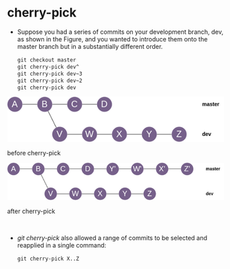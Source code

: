 # cherry-pick

<div grid="~ cols-2 gap-4" class="justify-items-left">

<div>

- Suppose you had a series of commits on your development branch, dev, as shown in the Figure, and you wanted to introduce them onto the master branch but in a substantially different order.
    ```shell
    git checkout master
    git cherry-pick dev^
    git cherry-pick dev~3
    git cherry-pick dev~2
    git cherry-pick dev
    ```

</div>

<div class="text-center mt-5">

<img src="/git-cherry-pick1.png" class="h-20">

before cherry-pick

<img src="/git-cherry-pick2.png" class="h-20">

after cherry-pick

</div>

</div>

<br/>

- *git cherry-pick* also allowed a range of commits to be selected and reapplied in a single command:
    ```shell
    git cherry-pick X..Z
    ```